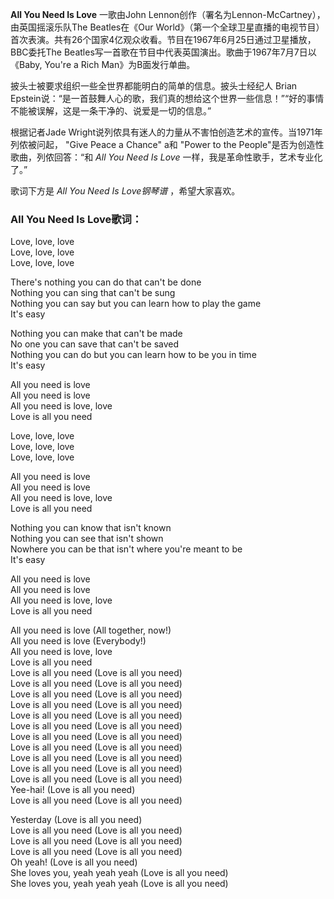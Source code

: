 

**All You Need Is Love** 一歌由John Lennon创作（署名为Lennon-McCartney），由英国摇滚乐队The
Beatles在《Our
World》（第一个全球卫星直播的电视节目）首次表演。共有26个国家4亿观众收看。节目在1967年6月25日通过卫星播放，BBC委托The
Beatles写一首歌在节目中代表英国演出。歌曲于1967年7月7日以《Baby, You're a Rich Man》为B面发行单曲。

  
披头士被要求组织一些全世界都能明白的简单的信息。披头士经纪人 Brian
Epstein说：“是一首鼓舞人心的歌，我们真的想给这个世界一些信息！”“好的事情不能被误解，这是一条干净的、说爱是一切的信息。”

  
根据记者Jade Wright说列侬具有迷人的力量从不害怕创造艺术的宣传。当1971年列侬被问起， "Give Peace a Chance" a和
"Power to the People"是否为创造性歌曲，列侬回答：“和 _All You Need Is Love_
一样，我是革命性歌手，艺术专业化了。”

  
歌词下方是 _All You Need Is Love钢琴谱_ ，希望大家喜欢。

### All You Need Is Love歌词：

Love, love, love  
Love, love, love  
Love, love, love

There's nothing you can do that can't be done  
Nothing you can sing that can't be sung  
Nothing you can say but you can learn how to play the game  
It's easy

Nothing you can make that can't be made  
No one you can save that can't be saved  
Nothing you can do but you can learn how to be you in time  
It's easy

All you need is love  
All you need is love  
All you need is love, love  
Love is all you need

Love, love, love  
Love, love, love  
Love, love, love

All you need is love  
All you need is love  
All you need is love, love  
Love is all you need

Nothing you can know that isn't known  
Nothing you can see that isn't shown  
Nowhere you can be that isn't where you're meant to be  
It's easy

All you need is love  
All you need is love  
All you need is love, love  
Love is all you need

All you need is love (All together, now!)  
All you need is love (Everybody!)  
All you need is love, love  
Love is all you need  
Love is all you need (Love is all you need)  
Love is all you need (Love is all you need)  
Love is all you need (Love is all you need)  
Love is all you need (Love is all you need)  
Love is all you need (Love is all you need)  
Love is all you need (Love is all you need)  
Love is all you need (Love is all you need)  
Love is all you need (Love is all you need)  
Love is all you need (Love is all you need)  
Love is all you need (Love is all you need)  
Love is all you need (Love is all you need)  
Yee-hai! (Love is all you need)  
Love is all you need (Love is all you need)

Yesterday (Love is all you need)  
Love is all you need (Love is all you need)  
Love is all you need (Love is all you need)  
Love is all you need (Love is all you need)  
Oh yeah! (Love is all you need)  
She loves you, yeah yeah yeah (Love is all you need)  
She loves you, yeah yeah yeah (Love is all you need)

